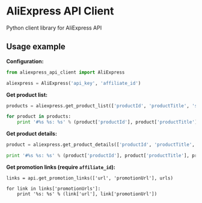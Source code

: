 AliExpress API Client
============

Python client library for AliExpress API

Usage example
------------

**Configuration:**
``` python
from aliexpress_api_client import AliExpress

aliexpress = AliExpress('api_key', 'affiliate_id')
```

**Get product list:**
``` python
products = aliexpress.get_product_list(['productId', 'productTitle', 'salePrice'])

for product in products:
    print '#%s %s: %s' % (product['productId'], product['productTitle'], product['salePrice'])
```

**Get product details:**
``` python
product = aliexpress.get_product_details(['productId', 'productTitle', 'salePrice'], product_id)

print '#%s %s: %s' % (product['productId'], product['productTitle'], product['salePrice'])
```

**Get promotion links (require `affiliate_id`):**
```
links = api.get_promotion_links(['url', 'promotionUrl'], urls)

for link in links['promotionUrls']:
    print '%s: %s' % (link['url'], link['promotionUrl'])
```
